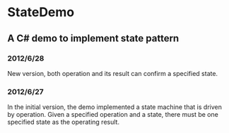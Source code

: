 StateDemo
=========

## A C# demo to implement state pattern ##

### 2012/6/28 ###
New version, both operation and its result can confirm a specified state.

### 2012/6/27 ###
In the initial version, the demo implemented a state machine that is driven by operation. 
Given a specified operation and a state, there must be one specified state as the operating result.

